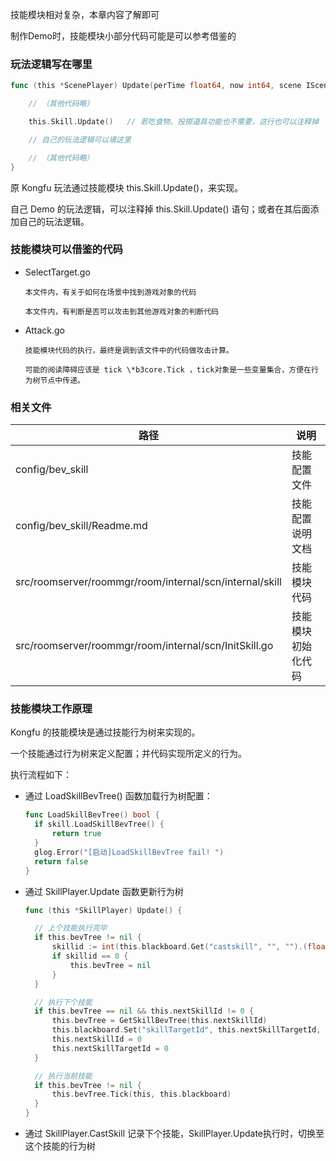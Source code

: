 技能模块相对复杂，本章内容了解即可

制作Demo时，技能模块小部分代码可能是可以参考借鉴的

### 玩法逻辑写在哪里

```go
func (this *ScenePlayer) Update(perTime float64, now int64, scene IScene) {

	// （其他代码略）

	this.Skill.Update()   // 若吃食物、投掷道具功能也不需要，这行也可以注释掉

    // 自己的玩法逻辑可以填这里

	// （其他代码略）
}
```
原 Kongfu 玩法通过技能模块 this.Skill.Update()，来实现。

自己 Demo 的玩法逻辑，可以注释掉 this.Skill.Update() 语句；或者在其后面添加自己的玩法逻辑。


### 技能模块可以借鉴的代码

- SelectTarget.go

      本文件内，有关于如何在场景中找到游戏对象的代码
    
      本文件内，有判断是否可以攻击到其他游戏对象的判断代码

- Attack.go

      技能模块代码的执行，最终是调到该文件中的代码做攻击计算。
    
      可能的阅读障碍应该是 tick \*b3core.Tick ，tick对象是一些变量集合，方便在行为树节点中传递。


### 相关文件

路径                                                        |  说明
------------------------------------------------------------|------------------------------------------
config/bev_skill                                            | 技能配置文件
config/bev_skill/Readme.md                                  | 技能配置说明文档
src/roomserver/roommgr/room/internal/scn/internal/skill     | 技能模块代码
src/roomserver/roommgr/room/internal/scn/InitSkill.go       | 技能模块初始化代码

### 技能模块工作原理

Kongfu 的技能模块是通过技能行为树来实现的。

一个技能通过行为树来定义配置；并代码实现所定义的行为。

执行流程如下：

- 通过 LoadSkillBevTree() 函数加载行为树配置：
  ```go
  func LoadSkillBevTree() bool {
  	if skill.LoadSkillBevTree() {
  		return true
  	}
  	glog.Error("[启动]LoadSkillBevTree fail! ")
  	return false
  }
  ```

- 通过 SkillPlayer.Update 函数更新行为树
  ```go
  func (this *SkillPlayer) Update() {

  	// 上个技能执行完毕
  	if this.bevTree != nil {
  		skillid := int(this.blackboard.Get("castskill", "", "").(float64))
  		if skillid == 0 {
  			this.bevTree = nil
  		}
  	}

  	// 执行下个技能
  	if this.bevTree == nil && this.nextSkillId != 0 {
  		this.bevTree = GetSkillBevTree(this.nextSkillId)
  		this.blackboard.Set("skillTargetId", this.nextSkillTargetId, "", "")
  		this.nextSkillId = 0
  		this.nextSkillTargetId = 0
  	}

  	// 执行当前技能
  	if this.bevTree != nil {
  		this.bevTree.Tick(this, this.blackboard)
  	}
  }
  ```

- 通过 SkillPlayer.CastSkill 记录下个技能，SkillPlayer.Update执行时，切换至这个技能的行为树
